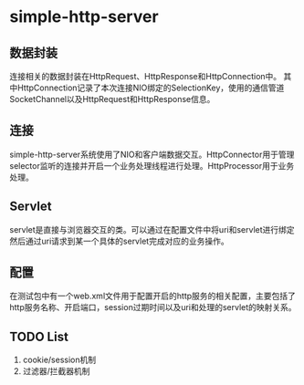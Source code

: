 # simple-http-server

## 数据封装
连接相关的数据封装在HttpRequest、HttpResponse和HttpConnection中。
其中HttpConnection记录了本次连接NIO绑定的SelectionKey，使用的通信管道SocketChannel以及HttpRequest和HttpResponse信息。
## 连接
simple-http-server系统使用了NIO和客户端数据交互。HttpConnector用于管理selector监听的连接并开启一个业务处理线程进行处理。HttpProcessor用于业务处理。
## Servlet
servlet是直接与浏览器交互的类。可以通过在配置文件中将uri和servlet进行绑定然后通过uri请求到某一个具体的servlet完成对应的业务操作。
## 配置
在测试包中有一个web.xml文件用于配置开启的http服务的相关配置，主要包括了http服务名称、开启端口，session过期时间以及uri和处理的servlet的映射关系。
## TODO List
1. cookie/session机制
2. 过滤器/拦截器机制